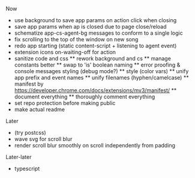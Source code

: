 Now
* use background to save app params on action click when closing
* save app params when ap is closed due to page close/reload
* schematize app-cs-agent-bg messages to conform to a single logic
* fix scrolling to the top of the window on new song
* redo app starting (static content-script + listening to agent event)
* extension icons on-waiting-off for action
* sanitize code and css
 ** rework background and cs
 ** manage constants better
 ** swap to 'is' boolean naming
 ** error proofing & console messages styling (debug mode?)
 ** style (color vars)
 ** unify app prefix and event names
 ** unify filenames (hyphen/camelcase)
 ** manifest by https://developer.chrome.com/docs/extensions/mv3/manifest/
 ** document everything
 ** thoroughly comment everything
* set repo protection before making public
* make actual readme

Later
* (try postcss)
* wave svg for scroll blur
* render scroll blur smoothly on scroll independently from padding

Later-later
* typescript